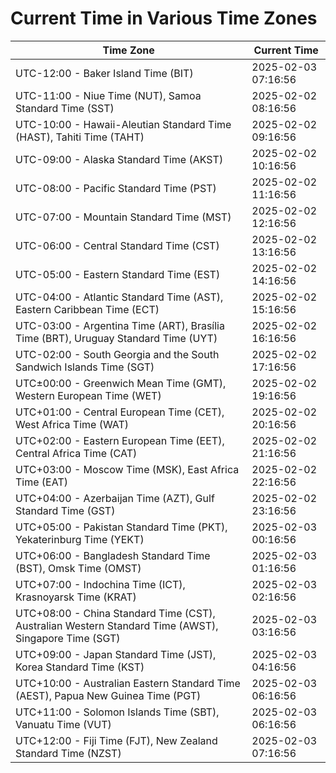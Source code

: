 # Current Time in Various Time Zones

| Time Zone | Current Time |
|-----------|--------------|
| UTC-12:00 - Baker Island Time (BIT) | 2025-02-03 07:16:56 |
| UTC-11:00 - Niue Time (NUT), Samoa Standard Time (SST) | 2025-02-02 08:16:56 |
| UTC-10:00 - Hawaii-Aleutian Standard Time (HAST), Tahiti Time (TAHT) | 2025-02-02 09:16:56 |
| UTC-09:00 - Alaska Standard Time (AKST) | 2025-02-02 10:16:56 |
| UTC-08:00 - Pacific Standard Time (PST) | 2025-02-02 11:16:56 |
| UTC-07:00 - Mountain Standard Time (MST) | 2025-02-02 12:16:56 |
| UTC-06:00 - Central Standard Time (CST) | 2025-02-02 13:16:56 |
| UTC-05:00 - Eastern Standard Time (EST) | 2025-02-02 14:16:56 |
| UTC-04:00 - Atlantic Standard Time (AST), Eastern Caribbean Time (ECT) | 2025-02-02 15:16:56 |
| UTC-03:00 - Argentina Time (ART), Brasília Time (BRT), Uruguay Standard Time (UYT) | 2025-02-02 16:16:56 |
| UTC-02:00 - South Georgia and the South Sandwich Islands Time (SGT) | 2025-02-02 17:16:56 |
| UTC±00:00 - Greenwich Mean Time (GMT), Western European Time (WET) | 2025-02-02 19:16:56 |
| UTC+01:00 - Central European Time (CET), West Africa Time (WAT) | 2025-02-02 20:16:56 |
| UTC+02:00 - Eastern European Time (EET), Central Africa Time (CAT) | 2025-02-02 21:16:56 |
| UTC+03:00 - Moscow Time (MSK), East Africa Time (EAT) | 2025-02-02 22:16:56 |
| UTC+04:00 - Azerbaijan Time (AZT), Gulf Standard Time (GST) | 2025-02-02 23:16:56 |
| UTC+05:00 - Pakistan Standard Time (PKT), Yekaterinburg Time (YEKT) | 2025-02-03 00:16:56 |
| UTC+06:00 - Bangladesh Standard Time (BST), Omsk Time (OMST) | 2025-02-03 01:16:56 |
| UTC+07:00 - Indochina Time (ICT), Krasnoyarsk Time (KRAT) | 2025-02-03 02:16:56 |
| UTC+08:00 - China Standard Time (CST), Australian Western Standard Time (AWST), Singapore Time (SGT) | 2025-02-03 03:16:56 |
| UTC+09:00 - Japan Standard Time (JST), Korea Standard Time (KST) | 2025-02-03 04:16:56 |
| UTC+10:00 - Australian Eastern Standard Time (AEST), Papua New Guinea Time (PGT) | 2025-02-03 06:16:56 |
| UTC+11:00 - Solomon Islands Time (SBT), Vanuatu Time (VUT) | 2025-02-03 06:16:56 |
| UTC+12:00 - Fiji Time (FJT), New Zealand Standard Time (NZST) | 2025-02-03 07:16:56 |
